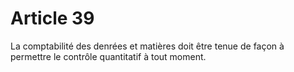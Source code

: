 # Article 39

La comptabilité des denrées et matières doit être tenue de façon à permettre le contrôle quantitatif à tout moment.
